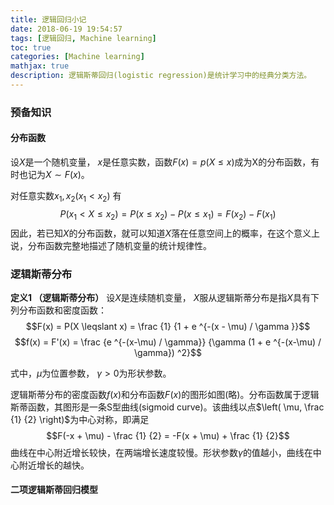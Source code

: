 ```yaml
---
title: 逻辑回归小记
date: 2018-06-19 19:54:57
tags: [逻辑回归, Machine learning]
toc: true
categories: [Machine learning]
mathjax: true
description: 逻辑斯蒂回归(logistic regression)是统计学习中的经典分类方法。
---
```


### 预备知识

#### 分布函数

设$X$是一个随机变量， $x$是任意实数，函数$F(x) = p(X \leqslant x)$成为X的分布函数，有时也记为$X \sim F(x)$。 

对任意实数$x_1, x_2 (x_1 < x_2)$ 有 $$P(x_1 < X \leqslant x_2) = P(x \leqslant x_2) - P(x \leqslant x_1) = F(x_2) - F(x_1)$$ 因此，若已知$X$的分布函数，就可以知道$X$落在任意空间上的概率，在这个意义上说，分布函数完整地描述了随机变量的统计规律性。

### 逻辑斯蒂分布

**定义1 （逻辑斯蒂分布）** 设$X$是连续随机变量， $X$服从逻辑斯蒂分布是指$X$具有下列分布函数和密度函数：$$F(x) = P(X \leqslant x) = \frac {1} {1 + e ^{-(x - \mu) / \gamma }}$$ $$f(x) = F'(x) = \frac {e ^{-(x-\mu) / \gamma}} {\gamma (1 + e ^{-(x-\mu) / \gamma}) ^2}$$

式中，$\mu$为位置参数， $\gamma > 0$为形状参数。

逻辑斯蒂分布的密度函数$f(x)$和分布函数$F(x)$的图形如图(略)。分布函数属于逻辑斯蒂函数，其图形是一条S型曲线(sigmoid curve)。该曲线以点$\left( \mu, \frac {1} {2} \right)$为中心对称，即满足$$F(-x + \mu) - \frac {1} {2} = -F(x + \mu) + \frac {1} {2}$$ 曲线在中心附近增长较快，在两端增长速度较慢。形状参数$\gamma$的值越小，曲线在中心附近增长的越快。

#### 二项逻辑斯蒂回归模型

